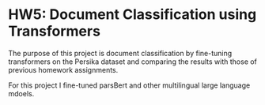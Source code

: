 # HW5: Document Classification using Transformers
The purpose of this project is document classification by fine-tuning transformers on the Persika dataset and comparing the results with those of previous homework assignments.

For this project I fine-tuned parsBert and other multilingual large language mdoels.
